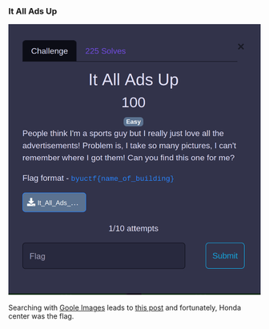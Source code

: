
### It All Ads Up

![It All Ads Up](https://github.com/Hed6eH0g/ctf/blob/main/2023/byuctf/osint/it_all_ads_up/figs/it_all_ads_up_0.png)

Searching with [Goole Images](https://www.google.com/imghp?hl=EN) leads to [this post](https://news.uci.edu/2020/07/07/ducks-honda-center-partner-with-uci-health-for-additional-blood-drives/) and fortunately, Honda center was the flag.
